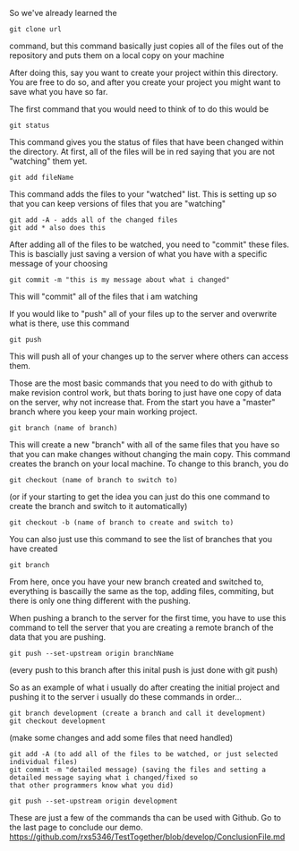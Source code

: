 So we've already learned the

    git clone url

command, but this command basically just copies all of the files out of the repository and puts them on a local copy on
your machine

After doing this, say you want to create your project within this directory.  You are free to do so, and after you
create your project you might want to save what you have so far.

The first command that you would need to think of to do this would be

    git status

This command gives you the status of files that have been changed within the directory.  At first, all of the files
will be in red saying that you are not "watching" them yet.  

    git add fileName

This command adds the files to your "watched" list.  This is setting up so that you can keep versions of files that you
are "watching"

    git add -A - adds all of the changed files
    git add * also does this

After adding all of the files to be watched, you need to "commit" these files.  This is bascially just saving a version
of what you have with a specific message of your choosing

    git commit -m "this is my message about what i changed"

This will "commit" all of the files that i am watching

If you would like to "push" all of your files up to the server and overwrite what is there, use this command

    git push

This will push all of your changes up to the server where others can access them.

Those are the most basic commands that you need to do with github to make revision control work, but thats boring to
just have one copy of data on the server, why not increase that. From the start you have a "master" branch where you
keep your main working project.  

    git branch (name of branch)

This will create a new "branch" with all of the same files that you have so that you can make changes without changing
the main copy.  This command creates the branch on your local machine.  To change to this branch, you do

    git checkout (name of branch to switch to)

(or if your starting to get the idea you can just do this one command to create the branch and switch to it
automatically)

    git checkout -b (name of branch to create and switch to)

You can also just use this command to see the list of branches that you have created

    git branch

From here, once you have your new branch created and switched to, everything is bascailly the same as the top, adding
files, commiting, but there is only one thing different with the pushing.  

When pushing a branch to the server for the first time, you have to use this command to tell the server that you are
creating a remote branch of the data that you are pushing.

    git push --set-upstream origin branchName

(every push to this branch after this inital push is just done with git push)

So as an example of what i usually do after creating the initial project and pushing it to the server i usually do
these commands in order...

    git branch development (create a branch and call it development)
    git checkout development
(make some changes and add some files that need handled)

    git add -A (to add all of the files to be watched, or just selected individual files)
    git commit -m "detailed message) (saving the files and setting a detailed message saying what i changed/fixed so
    that other programmers know what you did)

    git push --set-upstream origin development


These are just a few of the commands tha can be used with Github. Go to the last page to conclude our demo.
https://github.com/rxs5346/TestTogether/blob/develop/ConclusionFile.md
